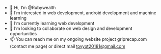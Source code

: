 - 👋 Hi, I’m @Rubywealth
- 👀 I’m interested in web development, android development and machine learning
- 🌱 I’m currently learning web development
- 💞️ I’m looking to collaborate on web design and development opportunities
- 📫 You can reach me on my ongoing website project griprecap.com (contact me page) or direct mail toyyot20181@gmail.com

<!---
Rubywealth/Rubywealth is a ✨ special ✨ repository because its `README.md` (this file) appears on your GitHub profile.
You can click the Preview link to take a look at your changes.
--->

